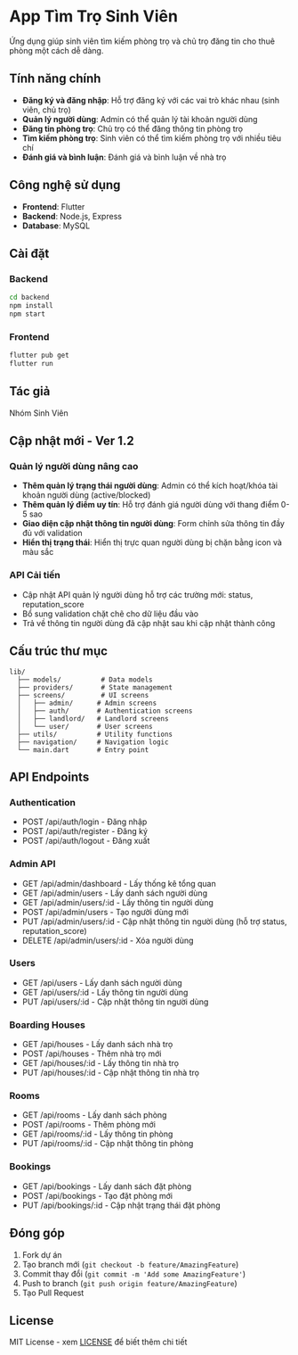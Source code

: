 # App Tìm Trọ Sinh Viên

Ứng dụng giúp sinh viên tìm kiếm phòng trọ và chủ trọ đăng tin cho thuê phòng một cách dễ dàng.

## Tính năng chính

- **Đăng ký và đăng nhập**: Hỗ trợ đăng ký với các vai trò khác nhau (sinh viên, chủ trọ)
- **Quản lý người dùng**: Admin có thể quản lý tài khoản người dùng
- **Đăng tin phòng trọ**: Chủ trọ có thể đăng thông tin phòng trọ
- **Tìm kiếm phòng trọ**: Sinh viên có thể tìm kiếm phòng trọ với nhiều tiêu chí
- **Đánh giá và bình luận**: Đánh giá và bình luận về nhà trọ

## Công nghệ sử dụng

- **Frontend**: Flutter
- **Backend**: Node.js, Express
- **Database**: MySQL

## Cài đặt

### Backend

```bash
cd backend
npm install
npm start
```

### Frontend

```bash
flutter pub get
flutter run
```

## Tác giả

Nhóm Sinh Viên

## Cập nhật mới - Ver 1.2

### Quản lý người dùng nâng cao
- **Thêm quản lý trạng thái người dùng**: Admin có thể kích hoạt/khóa tài khoản người dùng (active/blocked)
- **Thêm quản lý điểm uy tín**: Hỗ trợ đánh giá người dùng với thang điểm 0-5 sao
- **Giao diện cập nhật thông tin người dùng**: Form chỉnh sửa thông tin đầy đủ với validation
- **Hiển thị trạng thái**: Hiển thị trực quan người dùng bị chặn bằng icon và màu sắc

### API Cải tiến
- Cập nhật API quản lý người dùng hỗ trợ các trường mới: status, reputation_score
- Bổ sung validation chặt chẽ cho dữ liệu đầu vào
- Trả về thông tin người dùng đã cập nhật sau khi cập nhật thành công

## Cấu trúc thư mục

```
lib/
  ├── models/          # Data models
  ├── providers/       # State management
  ├── screens/         # UI screens
  │   ├── admin/      # Admin screens
  │   ├── auth/       # Authentication screens
  │   ├── landlord/   # Landlord screens
  │   └── user/       # User screens
  ├── utils/          # Utility functions
  ├── navigation/     # Navigation logic
  └── main.dart       # Entry point
```

## API Endpoints

### Authentication
- POST /api/auth/login - Đăng nhập
- POST /api/auth/register - Đăng ký
- POST /api/auth/logout - Đăng xuất

### Admin API
- GET /api/admin/dashboard - Lấy thống kê tổng quan
- GET /api/admin/users - Lấy danh sách người dùng
- GET /api/admin/users/:id - Lấy thông tin người dùng
- POST /api/admin/users - Tạo người dùng mới
- PUT /api/admin/users/:id - Cập nhật thông tin người dùng (hỗ trợ status, reputation_score)
- DELETE /api/admin/users/:id - Xóa người dùng

### Users
- GET /api/users - Lấy danh sách người dùng
- GET /api/users/:id - Lấy thông tin người dùng
- PUT /api/users/:id - Cập nhật thông tin người dùng

### Boarding Houses
- GET /api/houses - Lấy danh sách nhà trọ
- POST /api/houses - Thêm nhà trọ mới
- GET /api/houses/:id - Lấy thông tin nhà trọ
- PUT /api/houses/:id - Cập nhật thông tin nhà trọ

### Rooms
- GET /api/rooms - Lấy danh sách phòng
- POST /api/rooms - Thêm phòng mới
- GET /api/rooms/:id - Lấy thông tin phòng
- PUT /api/rooms/:id - Cập nhật thông tin phòng

### Bookings
- GET /api/bookings - Lấy danh sách đặt phòng
- POST /api/bookings - Tạo đặt phòng mới
- PUT /api/bookings/:id - Cập nhật trạng thái đặt phòng

## Đóng góp

1. Fork dự án
2. Tạo branch mới (`git checkout -b feature/AmazingFeature`)
3. Commit thay đổi (`git commit -m 'Add some AmazingFeature'`)
4. Push to branch (`git push origin feature/AmazingFeature`)
5. Tạo Pull Request

## License

MIT License - xem [LICENSE](LICENSE) để biết thêm chi tiết



